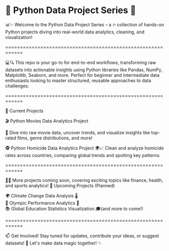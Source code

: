 # 🐍 Python Data Project Series 🚀

📊✨ Welcome to the Python Data Project Series – a 🔥 collection of hands-on Python projects diving into real-world data analytics, cleaning, and visualization! 

============================================================

💻🔍 This repo is your go-to for end-to-end workflows, transforming raw datasets into actionable insights using Python libraries like Pandas, NumPy, Matplotlib, Seaborn, and more. Perfect for beginner and intermediate data enthusiasts looking to master structured, reusable approaches to data challenges.

============================================================

🔎 Current Projects

🎬 Python Movies Data Analytics Project 

🍿 Dive into raw movie data, uncover trends, and visualize insights like top-rated films, genre distributions, and more! 

🕵️ Python Homicide Data Analytics Project
🌍📈 Clean and analyze homicide rates across countries, comparing global trends and spotting key patterns.

============================================================

🏀💸 More projects coming soon, covering exciting topics like finance, health, and sports analytics! 
🚀 Upcoming Projects (Planned)

🌍 Climate Change Data Analysis 🌡️  
🏅 Olympic Performance Analytics 🥇  
📚 Global Education Statistics Visualization 🎓(and more to come!)

============================================================
 
📫 Get Involved!
Stay tuned for updates, contribute your ideas, or suggest datasets! 🚀 Let's make data magic together! ✨
